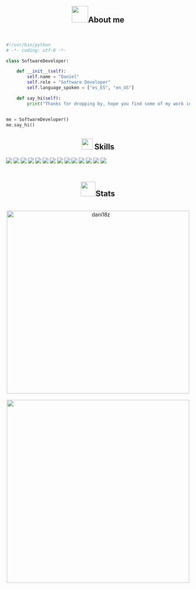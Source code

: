 

## <div align="center"><img src="https://media.giphy.com/media/Kfl09udXYhbjajJwEt/giphy.gif" width="45"><b>About me</b></div>

<br>

```python
#!/usr/bin/python
# -*- coding: utf-8 -*-

class SoftwareDeveloper:

    def __init__(self):
        self.name = "Daniel"
        self.role = "Software Developer"
        self.language_spoken = ["es_ES", "en_US"]

    def say_hi(self):
        print("Thanks for dropping by, hope you find some of my work interesting.")


me = SoftwareDeveloper()
me.say_hi()
```

## <div align="center"><img src="https://media.giphy.com/media/kAm4u0lhDCmXnugz6p/giphy.gif?cid=ecf05e47134nwe48xf9o7e50ve5thxdldlmqlworlng9us25&ep=v1_stickers_search&rid=giphy.gif&ct=ts" width="30"><b> Skills</b></div>



<div>
    <img src="https://img.shields.io/badge/HTML5-E34F26?style=for-the-badge&logo=html5&logoColor=white">
    <img src="https://img.shields.io/badge/CSS3-1572B6?style=for-the-badge&logo=css3&logoColor=white">
    <img src="https://img.shields.io/badge/Python-14354C?style=for-the-badge&logo=python&logoColor=white">
    <img src="https://img.shields.io/badge/Java-ED8B00?style=for-the-badge&logo=openjdk&logoColor=white">
    <img src="https://img.shields.io/badge/JavaScript-F7DF1E?style=for-the-badge&logo=javascript&logoColor=black">
    <img src="https://img.shields.io/badge/MongoDB-4EA94B?style=for-the-badge&logo=mongodb&logoColor=white">
    <img src="https://img.shields.io/badge/PostgreSQL-316192?style=for-the-badge&logo=postgresql&logoColor=white">
    <img src="https://img.shields.io/badge/Oracle-F80000?style=for-the-badge&logo=oracle&logoColor=black">
    <img src="https://img.shields.io/badge/mysql-4479A1.svg?style=for-the-badge&logo=mysql&logoColor=white">
    <img src="https://img.shields.io/badge/Flask-000000?style=for-the-badge&logo=flask&logoColor=white">
    <img src="https://img.shields.io/badge/PHP-777BB4?style=for-the-badge&logo=php&logoColor=white">
    <img src="https://img.shields.io/badge/GIT-E44C30?style=for-the-badge&logo=git&logoColor=white">
    <img src="https://img.shields.io/badge/-Swagger-%23Clojure?style=for-the-badge&logo=swagger&logoColor=white">
    <img src="https://img.shields.io/badge/shell_script-%23121011.svg?style=for-the-badge&logo=gnu-bash&logoColor=white">

 
</div>




<br>

## <div align="center"><img src="https://media.giphy.com/media/iY8CRBdQXODJSCERIr/giphy.gif" width="40"><b>Stats</b></div>

<br>


<div align="center">
<a href="https://github.com/dani18z/">

  <img src="https://github-readme-stats.vercel.app/api/top-langs?username=dani18z&show_icons=true&locale=en&layout=compact&line_height=20&title_color=ee944d&icon_color=bfaeeb&text_color=D3D3D3&bg_color=2d333b" width="500"  alt="dani18z"/>
    <br>
    <br>
  <img src="https://github-readme-stats.vercel.app/api?username=dani18z&include_all_commits=true&count_private=true&show_icons=true&line_height=25&title_color=ee944d&icon_color=bfaeeb&text_color=D3D3D3&bg_color=2d333b" width="500"/>

</a>
</div>

<br>








